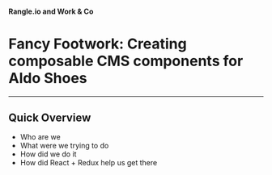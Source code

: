 <!-- Rangle.io logo indicator should use H4 -->
#### Rangle.io and Work & Co

<!-- Only one H1 should be used per slide -->
# Fancy Footwork: Creating composable CMS components for Aldo Shoes

---

## Quick Overview

- Who are we
- What were we trying to do
- How did we do it
- How did React + Redux help us get there
